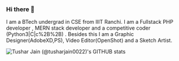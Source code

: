 ### Hi there 👋

<!--
**tusharjain0022/tusharjain0022** is a ✨ _special_ ✨ repository because its `README.md` (this file) appears on your GitHub profile.
I am a BTech undergrad in CSE from IIIT Ranchi. I am a Fullstack PHP developer , MERN stack developer and a competitive coder (python|C|C++) . Besides this I am a Graphic Designer(Adobe XD,PS), Video Editor(OpenShot) and a Sketch Artist.
Here are some ideas to get you started:

- 🔭 I’m currently working on ...
- 🌱 I’m currently learning ...
- 👯 I’m looking to collaborate on ...
- 🤔 I’m looking for help with ...
- 💬 Ask me about ...
- 📫 How to reach me: ...
- 😄 Pronouns: ...
- ⚡ Fun fact: ...
-->
I am a BTech undergrad in CSE from IIIT Ranchi. I am a Fullstack PHP developer , MERN stack developer and a competitive coder (Python3|C|c%2B%2B) . Besides this I am a Graphic Designer(AdobeXD,PS), Video Editor(OpenShot) and a Sketch Artist.

![Tushar Jain (@tusharjain0022)'s GITHUB stats](https://github-readme-stats.vercel.app/api?username=tusharjain0022&count_private=true&show_icons=true)
